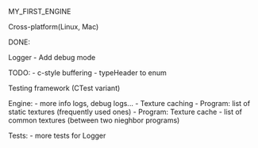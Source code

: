 MY_FIRST_ENGINE

Cross-platform(Linux, Mac)

DONE:

Logger
    - Add debug mode

TODO:
    - c-style buffering
    - typeHeader to enum

Testing framework (CTest variant)

Engine:
    - more info logs, debug logs...
    - Texture caching
        - Program: list of static textures (frequently used ones)
        - Program: Texture cache - list of common textures (between two nieghbor programs)

Tests:
    - more tests for Logger